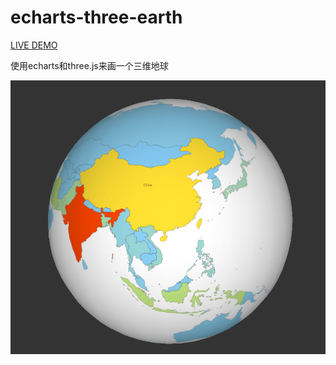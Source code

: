# echarts-three-earth

[LIVE DEMO](https://hujiulong.github.io/echarts-three-earth/)

使用echarts和three.js来画一个三维地球

![earth](./earth.png)
